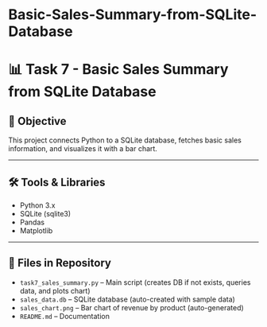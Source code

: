# Basic-Sales-Summary-from-SQLite-Database

# 📊 Task 7 - Basic Sales Summary from SQLite Database

## 📌 Objective
This project connects Python to a SQLite database, fetches basic sales information, and visualizes it with a bar chart.

---

## 🛠 Tools & Libraries
- Python 3.x
- SQLite (sqlite3)
- Pandas
- Matplotlib

---

## 📂 Files in Repository
- `task7_sales_summary.py` – Main script (creates DB if not exists, queries data, and plots chart)
- `sales_data.db` – SQLite database (auto-created with sample data)
- `sales_chart.png` – Bar chart of revenue by product (auto-generated)
- `README.md` – Documentation
